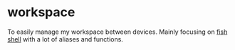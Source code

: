 # workspace
To easily manage my workspace between devices. Mainly focusing on [fish shell](http://fishshell.com) with a lot of aliases and functions.
